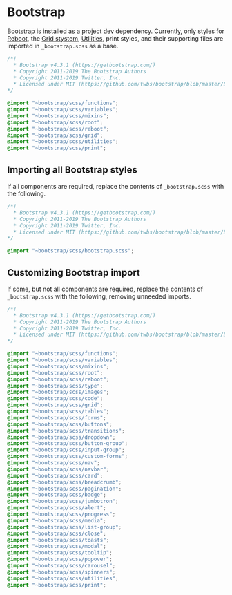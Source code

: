 # Bootstrap

Bootstrap is installed as a project dev dependency. Currently, only styles for [Reboot](https://getbootstrap.com/docs/4.3/content/reboot/), the [Grid stystem](https://getbootstrap.com/docs/4.3/layout/grid/), [Utliities](https://getbootstrap.com/docs/4.3/utilities/borders/), print styles, and their supporting files are imported in `_bootstrap.scss` as a base.
```SCSS
/*!
  * Bootstrap v4.3.1 (https://getbootstrap.com/)
  * Copyright 2011-2019 The Bootstrap Authors
  * Copyright 2011-2019 Twitter, Inc.
  * Licensed under MIT (https://github.com/twbs/bootstrap/blob/master/LICENSE)
*/

@import "~bootstrap/scss/functions";
@import "~bootstrap/scss/variables";
@import "~bootstrap/scss/mixins";
@import "~bootstrap/scss/root";
@import "~bootstrap/scss/reboot";
@import "~bootstrap/scss/grid";
@import "~bootstrap/scss/utilities";
@import "~bootstrap/scss/print";
```


## Importing all Bootstrap styles
If all components are required, replace the contents of `_bootstrap.scss` with the following.
```SCSS
/*!
  * Bootstrap v4.3.1 (https://getbootstrap.com/)
  * Copyright 2011-2019 The Bootstrap Authors
  * Copyright 2011-2019 Twitter, Inc.
  * Licensed under MIT (https://github.com/twbs/bootstrap/blob/master/LICENSE)
*/

@import "~bootstrap/scss/bootstrap.scss";
```


## Customizing Bootstrap import
If some, but not all components are required, replace the contents of `_bootstrap.scss` with the following, removing unneeded imports.

```SCSS
/*!
  * Bootstrap v4.3.1 (https://getbootstrap.com/)
  * Copyright 2011-2019 The Bootstrap Authors
  * Copyright 2011-2019 Twitter, Inc.
  * Licensed under MIT (https://github.com/twbs/bootstrap/blob/master/LICENSE)
*/

@import "~bootstrap/scss/functions";
@import "~bootstrap/scss/variables";
@import "~bootstrap/scss/mixins";
@import "~bootstrap/scss/root";
@import "~bootstrap/scss/reboot";
@import "~bootstrap/scss/type";
@import "~bootstrap/scss/images";
@import "~bootstrap/scss/code";
@import "~bootstrap/scss/grid";
@import "~bootstrap/scss/tables";
@import "~bootstrap/scss/forms";
@import "~bootstrap/scss/buttons";
@import "~bootstrap/scss/transitions";
@import "~bootstrap/scss/dropdown";
@import "~bootstrap/scss/button-group";
@import "~bootstrap/scss/input-group";
@import "~bootstrap/scss/custom-forms";
@import "~bootstrap/scss/nav";
@import "~bootstrap/scss/navbar";
@import "~bootstrap/scss/card";
@import "~bootstrap/scss/breadcrumb";
@import "~bootstrap/scss/pagination";
@import "~bootstrap/scss/badge";
@import "~bootstrap/scss/jumbotron";
@import "~bootstrap/scss/alert";
@import "~bootstrap/scss/progress";
@import "~bootstrap/scss/media";
@import "~bootstrap/scss/list-group";
@import "~bootstrap/scss/close";
@import "~bootstrap/scss/toasts";
@import "~bootstrap/scss/modal";
@import "~bootstrap/scss/tooltip";
@import "~bootstrap/scss/popover";
@import "~bootstrap/scss/carousel";
@import "~bootstrap/scss/spinners";
@import "~bootstrap/scss/utilities";
@import "~bootstrap/scss/print";
```